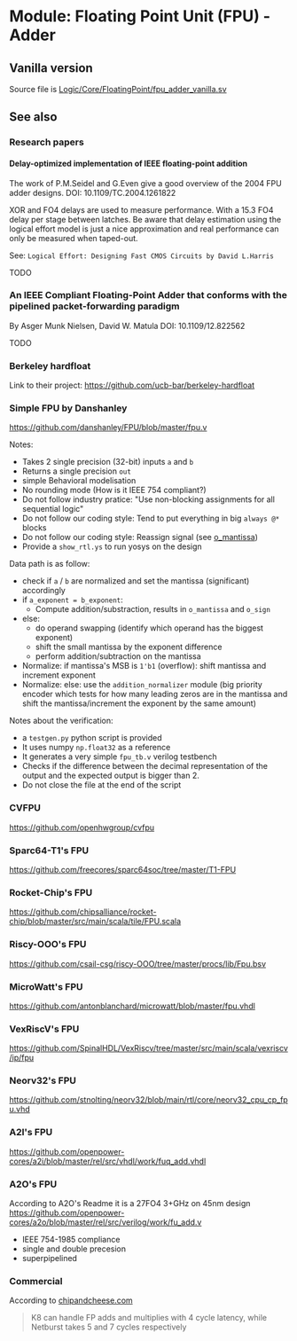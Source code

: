 # Module: Floating Point Unit (FPU) - Adder

## Vanilla version
Source file is [Logic/Core/FloatingPoint/fpu_adder_vanilla.sv](Logic/Core/FloatingPoint/fpu_adder_vanilla.sv)

## See also

### Research papers
#### Delay-optimized implementation of IEEE floating-point addition
The work of P.M.Seidel and G.Even give a good overview of the 2004 FPU adder designs.
DOI: 10.1109/TC.2004.1261822

XOR and FO4 delays are used to measure performance.
With a 15.3 FO4 delay per stage between latches.
Be aware that delay estimation using the logical effort model is just a nice approximation and real
performance can only be measured when taped-out.

See: `Logical Effort: Designing Fast CMOS Circuits by David L.Harris`

TODO

### An IEEE Compliant Floating-Point Adder that conforms with the pipelined packet-forwarding paradigm
By Asger Munk Nielsen, David W. Matula
DOI: 10.1109/12.822562

TODO

### Berkeley hardfloat
Link to their project: https://github.com/ucb-bar/berkeley-hardfloat

### Simple FPU by Danshanley
https://github.com/danshanley/FPU/blob/master/fpu.v

Notes:
- Takes 2 single precision (32-bit) inputs `a` and `b`
- Returns a single precision `out`
- simple Behavioral modelisation
- No rounding mode (How is it IEEE 754 compliant?)
- Do not follow industry pratice: "Use non-blocking assignments for all sequential logic"
- Do not follow our coding style: Tend to put everything in big `always @*` blocks
- Do not follow our coding style: Reassign signal (see [o_mantissa](https://github.com/danshanley/FPU/blob/aff7125b605ad4c7d933af983c105fc6a9c4f5b9/fpu.v#L250))
- Provide a `show_rtl.ys` to run yosys on the design

Data path is as follow:
- check if `a` / `b` are normalized and set the mantissa (significant) accordingly
- if `a_exponent = b_exponent`:
    - Compute addition/substraction, results in `o_mantissa` and `o_sign` 
- else:
    - do operand swapping (identify which operand has the biggest exponent)
    - shift the small mantissa by the exponent difference
    - perform addition/subtraction on the mantissa
- Normalize: if mantissa's MSB is `1'b1` (overflow): shift mantissa and increment exponent 
- Normalize: else: use the `addition_normalizer` module (big priority encoder which tests for how many leading
zeros are in the mantissa and shift the mantissa/increment the exponent by the same amount)

Notes about the verification:
- a `testgen.py` python script is provided
- It uses numpy `np.float32` as a reference
- It generates a very simple `fpu_tb.v` verilog testbench
- Checks if the difference between the decimal representation of the output and the expected output
is bigger than 2.
- Do not close the file at the end of the script

### CVFPU
https://github.com/openhwgroup/cvfpu

### Sparc64-T1's FPU
https://github.com/freecores/sparc64soc/tree/master/T1-FPU

### Rocket-Chip's FPU
https://github.com/chipsalliance/rocket-chip/blob/master/src/main/scala/tile/FPU.scala

### Riscy-OOO's FPU
https://github.com/csail-csg/riscy-OOO/tree/master/procs/lib/Fpu.bsv

### MicroWatt's FPU
https://github.com/antonblanchard/microwatt/blob/master/fpu.vhdl

### VexRiscV's FPU
https://github.com/SpinalHDL/VexRiscv/tree/master/src/main/scala/vexriscv/ip/fpu

### Neorv32's FPU
https://github.com/stnolting/neorv32/blob/main/rtl/core/neorv32_cpu_cp_fpu.vhd

### A2I's FPU
https://github.com/openpower-cores/a2i/blob/master/rel/src/vhdl/work/fuq_add.vhdl

### A2O's FPU
According to A2O's Readme it is a 27FO4 3+GHz on 45nm design
https://github.com/openpower-cores/a2o/blob/master/rel/src/verilog/work/fu_add.v
- IEEE 754-1985 compliance
- single and double precesion
- superpipelined

### Commercial

According to [chipandcheese.com](chipandcheese.com)
> K8 can handle FP adds and multiplies with 4 cycle latency, while Netburst takes 5 and 7 cycles respectively

